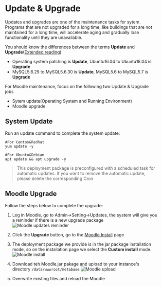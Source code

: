 # Update & Upgrade

Updates and upgrades are one of the maintenance tasks for sytem. Programs that are not upgraded for a long time, like buildings that are not maintained for a long time, will accelerate aging and gradually lose functionality until they are unavailable.

You should know the differences between the terms **Update** and **Upgrade**([Extended reading](https://support.websoft9.com/docs/faq/tech-upgrade.html#update-vs-upgrade))
- Operating system patching is **Update**, Ubuntu16.04 to Ubuntu18.04 is **Upgrade**
- MySQL5.6.25 to MySQL5.6.30 is **Update**, MySQL5.6 to MySQL5.7 is **Upgrade**

For Moodle maintenance, focus on the following two Update & Upgrade jobs

- Sytem update(Operating System and Running Environment) 
- Moodle upgrade 

## System Update

Run an update command to complete the system update:

``` shell
#For Centos&Redhat
yum update -y

#For Ubuntu&Debian
apt update && apt upgrade -y
```
> This deployment package is preconfigured with a scheduled task for automatic updates. If you want to remove the automatic update, please delete the corresponding Cron

## Moodle Upgrade

Follow the steps below to complete the upgrade:

1. Log in Moodle, go to Admin->Setting->Updates, the system will give you a reminder if there is a new upgrade package
![Moodle updates reminder](https://libs.websoft9.com/Websoft9/DocsPicture/en/metabase/metabase-updatereminder-websoft9.png)

2. Click the **Upgrade** button, go to the [Moodle Install](https://metabase.com/start/) page

3. The deployment package we provide is in the jar package installation mode, so on the installation page we select the **Custom install** mode.
![Moodle install](https://libs.websoft9.com/Websoft9/DocsPicture/zh/metabase/metabase-updatedl-websoft9.png)

3. Download teh Moodle.jar pakage and upload to your instance's directory `/data/wwwroot/metabase`
![Moodle upload](https://libs.websoft9.com/Websoft9/DocsPicture/zh/metabase/metabase-updatereplace-websoft9.png)

4. Overwrite existing files and reload the Moodle